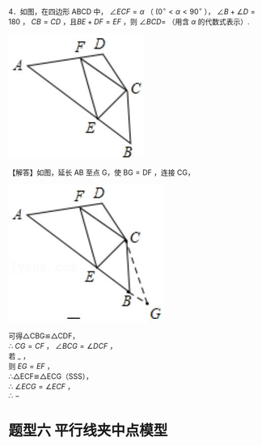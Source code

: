 4．如图，在四边形 ABCD 中， $\angle E C F { = } \alpha$ （ $( 0 ^ { \circ } < \alpha < 9 0 ^ { \circ }$ ）， $\angle B + \angle D = 1 8 0$ ， $C B { = } C D$ ，且$B E { + } D F { = } E F$ ，则 $\angle B C D =$ （用含 $\alpha$ 的代数式表示）.

![](<../../qs_image_DB/专题1-1_一网打尽全等三角形模型_·十个模型（解析版）/ff92b4a2a4b04cffd3ad6a302f238831b4d808b467556de5f0154f430d477313.jpg>)

【解答】如图，延长 AB 至点 G，使 $\mathrm { B G = D F }$ ，连接 CG，

![](<../../qs_image_DB/专题1-1_一网打尽全等三角形模型_·十个模型（解析版）/5335ca70eb12e44b09a72dc545318d9c46d572d2c634b1bd3252a391b73b2991.jpg>)

可得△CBG≌△CDF，  
∴ $C G { = } C F$ ， $\angle B C G = \angle D C F$ ，  
若 $\_$ ，  
则 $E G { = } E F$ ，  
∴△ECF≌△ECG（SSS），  
∴ $\angle E C G = \angle E C F$ ，  
∴ $-$

# 题型六 平行线夹中点模型
